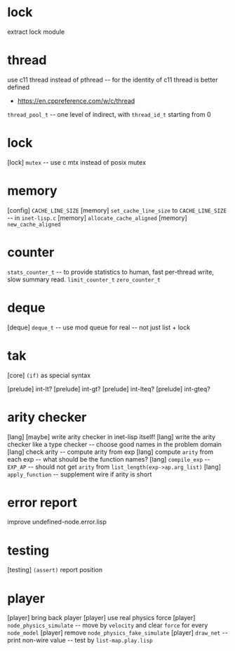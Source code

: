 # lock

extract lock module

# thread

use c11 thread instead of pthread -- for the identity of c11 thread is better defined

- https://en.cppreference.com/w/c/thread

`thread_pool_t` -- one level of indirect, with `thread_id_t` starting from 0

# lock

[lock] `mutex` -- use c mtx instead of posix mutex

# memory

[config] `CACHE_LINE_SIZE`
[memory] `set_cache_line_size` to `CACHE_LINE_SIZE` -- in `inet-lisp.c`
[memory] `allocate_cache_aligned`
[memory] `new_cache_aligned`

# counter

`stats_counter_t` -- to provide statistics to human, fast per-thread write, slow summary read.
`limit_counter_t`
`zero_counter_t`

# deque

[deque] `deque_t` -- use mod queue for real -- not just list + lock

# tak

[core] `(if)` as special syntax

[prelude] int-lt?
[prelude] int-gt?
[prelude] int-lteq?
[prelude] int-gteq?

# arity checker

[lang] [maybe] write arity checker in inet-lisp itself!
[lang] write the arity checker like a type checker -- choose good names in the problem domain
[lang] check arity -- compute arity from exp
[lang] compute `arity` from each exp -- what should be the function names?
[lang] `compile_exp` -- `EXP_AP` -- should not get `arity` from `list_length(exp->ap.arg_list)`
[lang] `apply_function` -- supplement wire if arity is short

# error report

improve undefined-node.error.lisp

# testing

[testing] `(assert)` report position

# player

[player] bring back player
[player] use real physics force
[player] `node_physics_simulate` -- move by `velocity` and clear `force` for every `node_model`
[player] remove `node_physics_fake_simulate`
[player] `draw_net` -- print non-wire value -- test by `list-map.play.lisp`
